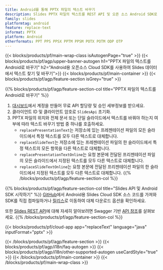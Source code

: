 ```yaml
---
title: Android를 통해 PPTX 파일의 텍스트 바꾸기
description: Slides PPTX 파일의 텍스트를 REST API 및 오픈 소스 Android SDK로 교체
family: slides
platformtag: android
feature: replace-text
informat: PPTX
platform: Android
otherformats: PPT PPS PPSX PPTM PPSM POTX POTM ODP OTP
---
```


{{< blocks/products/pf/main-wrap-class isAutogenPage="true" >}}
{{< blocks/products/pf/agp/upper-banner-autogen h1="PPTX 파일의 텍스트를 Android로 바꾸기" h2="Android용 오픈소스 Cloud SDK를 사용하여 Slides 데이터에서 텍스트 찾기 및 바꾸기">}}
{{< blocks/products/pf/main-container >}}
{{< blocks/products/pf/agp/feature-section isGrey="true" >}}

{{% blocks/products/pf/agp/feature-section-col title="PPTX 파일의 텍스트를 Android로 바꾸기" %}}
1. <a href="https://dashboard.aspose.cloud/">대시보드</a>에서 계정을 만들어 무료 API 할당량 및 승인 세부정보를 받으세요.
1. 클라이언트 ID 및 클라이언트 암호로 ```SlidesApi``` 초기화.
1. PPTX 파일의 위치와 전체 문서 또는 단일 슬라이드에서 텍스트를 바꿔야 하는지 여부에 따라 텍스트 바꾸기 방법 중 하나를 호출하세요.
    - ```replacePresentationText```는 저장소에 있는 프레젠테이션 파일의 모든 슬라이드에서 특정 텍스트를 모두 다른 텍스트로 대체합니다.
    - ```replaceSlideText```는 저장소에 있는 프레젠테이션 파일의 한 슬라이드에서 특정 텍스트의 모든 항목을 다른 텍스트로 대체합니다.
    - ```replacePresentationTextOnline```는 요청 본문에 전달된 프리젠테이션 파일의 모든 슬라이드에서 지정된 텍스트를 모두 다른 텍스트로 대체합니다.
    - ```replaceSlideTextOnline```는 요청 본문에 전달된 프리젠테이션 파일의 한 슬라이드에서 지정된 텍스트를 모두 다른 텍스트로 대체합니다.
{{% /blocks/products/pf/agp/feature-section-col %}}

{{% blocks/products/pf/agp/feature-section-col title="Slides API 및 Android SDK 시작하기" %}}
[GitHub](https://github.com/aspose-slides-cloud/aspose-slides-cloud-android)에서 Android용 Slides Cloud SDK 소스 코드를 가져와 SDK를 직접 컴파일하거나 [릴리스](https://releases.aspose.cloud/)로 이동하여 대체 다운로드 옵션을 확인하세요.

또한 [Slides REST API](https://products.aspose.cloud/slides/curl/)에 대해 자세히 알아보려면 Swagger 기반 [API 참조](https://apireference.aspose.cloud/slides/)를 살펴보세요.
{{% /blocks/products/pf/agp/feature-section-col %}}

{{< blocks/products/pf/cloud-app app="replaceText" language="java" inputFormat="pptx" >}}

{{< /blocks/products/pf/agp/feature-section >}}
{{< blocks/products/pf/agp/i18n/faq-autogen >}}
{{< blocks/products/pf/agp/i18n/other-supported-autogen useCardStyle="true" >}}
{{< /blocks/products/pf/main-container >}}
{{< /blocks/products/pf/main-wrap-class >}}